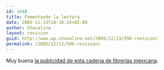 ```yaml
---
id: 1448
title: Fomentando la lectura
date: 2005-12-13T10:18:19+02:00
author: Chavalina
layout: revision
guid: http://www.wp.chavalina.net/2005/12/13/596-revision/
permalink: /2005/12/13/596-revision/
---
```

Muy buena <a href="http://alquimistas.evilnolo.com/2005/12/12/ya-te-hice-leer/" target="_blank">la publicidad de esta cadena de librerías mexicana</a>.